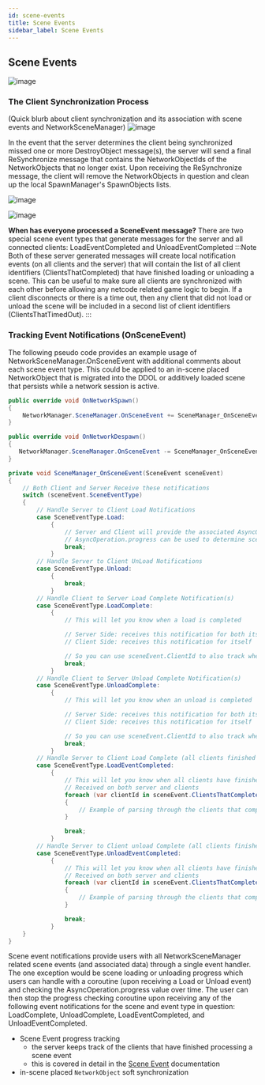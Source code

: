 ```yaml
---
id: scene-events
title: Scene Events
sidebar_label: Scene Events
---
```

## Scene Events



![image](https://user-images.githubusercontent.com/73188597/175427071-c9f54556-a97a-408c-9a67-e20a0fdf1db1.png)



### The Client Synchronization Process
(Quick blurb about client synchronization and its association with scene events and NetworkSceneManager)
![image](https://user-images.githubusercontent.com/73188597/175396754-9fccc93e-60b5-4b0a-87a4-badb65cca61b.png)

In the event that the server determines the client being synchronized missed one or more DestroyObject message(s), the server will send a final ReSynchronize message that contains the NetworkObjectIds of the NetworkObjects that no longer exist. Upon receiving the ReSynchronize message, the client will remove the NetworkObjects in question and clean up the local SpawnManager's SpawnObjects lists.

![image](https://user-images.githubusercontent.com/73188597/175396163-88a8fad5-c459-4e0b-b34b-96d3ecdef7b6.png)

![image](https://user-images.githubusercontent.com/73188597/175396194-d300b5c4-0f6b-418a-8440-3facdb4cc4ef.png)




**When has everyone processed a SceneEvent message?**
There are two special scene event types that generate messages for the server and all connected clients:
LoadEventCompleted and UnloadEventCompleted
:::Note
Both of these server generated messages will create local notification events (on all clients and the server) that will contain the list of all client identifiers (ClientsThatCompleted) that have finished loading or unloading a scene. This can be useful to make sure all clients are synchronized with each other before allowing any netcode related game logic to begin. If a client disconnects or there is a time out, then any client that did not load or unload the scene will be included in a second list of client identifiers (ClientsThatTimedOut).
:::




### Tracking Event Notifications (OnSceneEvent)
The following pseudo code provides an example usage of NetworkSceneManager.OnSceneEvent with additional comments about each scene event type. This could be applied to an in-scene placed NetworkObject that is migrated into the DDOL or additively loaded scene that persists while a network session is active.
```csharp
public override void OnNetworkSpawn()
{
    NetworkManager.SceneManager.OnSceneEvent += SceneManager_OnSceneEvent;
}

public override void OnNetworkDespawn()
{
   NetworkManager.SceneManager.OnSceneEvent -= SceneManager_OnSceneEvent;
}

private void SceneManager_OnSceneEvent(SceneEvent sceneEvent)
{
    // Both Client and Server Receive these notifications
    switch (sceneEvent.SceneEventType)
    {
        // Handle Server to Client Load Notifications
        case SceneEventType.Load:
            {
                // Server and Client will provide the associated AsyncOperation in the event you need to track this
                // AsyncOperation.progress can be used to determine scene loading progress
                break;
            }
        // Handle Server to Client UnLoad Notifications
        case SceneEventType.Unload:
            {
                break;
            }
        // Handle Client to Server Load Complete Notification(s)
        case SceneEventType.LoadComplete:
            {
                // This will let you know when a load is completed

                // Server Side: receives this notification for both itself and all clients
                // Client Side: receives this notification for itself

                // So you can use sceneEvent.ClientId to also track when clients are finished loading a scene
                break;
            }
        // Handle Client to Server Unload Complete Notification(s)
        case SceneEventType.UnloadComplete:
            {
                // This will let you know when an unload is completed

                // Server Side: receives this notification for both itself and all clients
                // Client Side: receives this notification for itself

                // So you can use sceneEvent.ClientId to also track when clients are finished unloading a scene
                break;
            }
        // Handle Server to Client Load Complete (all clients finished loading notification)
        case SceneEventType.LoadEventCompleted:
            {
                // This will let you know when all clients have finished loading a scene
                // Received on both server and clients
                foreach (var clientId in sceneEvent.ClientsThatCompleted)
                {
                    // Example of parsing through the clients that completed list
                }

                break;
            }
        // Handle Server to Client unload Complete (all clients finished unloading notification)
        case SceneEventType.UnloadEventCompleted:
            {
                // This will let you know when all clients have finished unloading a scene
                // Received on both server and clients
                foreach (var clientId in sceneEvent.ClientsThatCompleted)
                {
                    // Example of parsing through the clients that completed list
                }

                break;
            }
    }
}
```
Scene event notifications provide users with all NetworkSceneManager related scene events (and associated data) through a single event handler. The one exception would be scene loading or unloading progress which users can handle with a coroutine (upon receiving a Load or Unload event) and checking the AsyncOperation.progress value over time. The user can then stop the progress checking coroutine upon receiving any of the following event notifications for the scene and event type in question: LoadComplete, UnloadComplete, LoadEventCompleted, and UnloadEventCompleted.


- Scene Event progress tracking
    - the server keeps track of the clients that have finished processing a scene event
  - this is covered in detail in the [Scene Event](scene) documentation
 - in-scene placed `NetworkObject` soft synchronization
